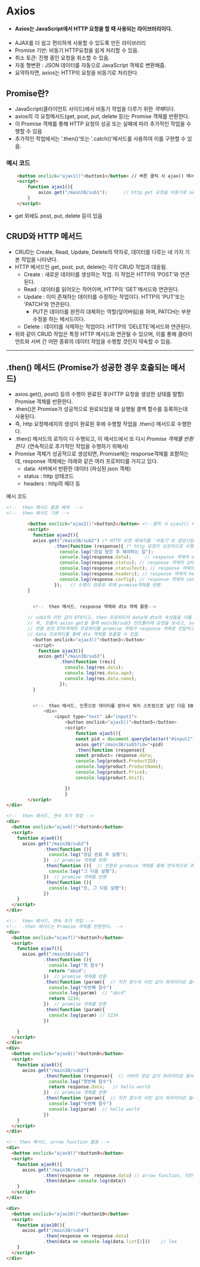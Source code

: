 # Axios
* #### Axios는 JavaScript에서 HTTP 요청을 할 때 사용되는 라이브러리이다.
* AJAX를 더 쉽고 편리하게 사용할 수 있도록 만든 라이브러리
* Promise 기반: 비동기 HTTP요청을 쉽게 처리할 수 있음.
* 취소 토큰: 진행 중인 요청을 취소할 수 있음.
* 자동 형변환 : JSON 데이터를 자동으로 JavaScript 객체로 변환해줌.
* 요약하자면, axios는 HTTP의 요청을 비동기로 처리한다.


## Promise란?
* JavaScript(클라이언트 사이드)에서 비동기 작업을 다루기 위한 *객체*이다.
* axios의 각 요청메서드(get, post, put, delete 등)는 Promise 객체를 반환한다.
* 이 Promise 객체를 통해 HTTP 요청의 성공 또는 실패에 따라 추가적인 작업을 수행할 수 있음
* 추가적인 작업에서는 '.then()'또는 '.catch()'메서드를 사용하여 이를 구현할 수 있음. 

### 예시 코드
```html
    <button onclick="ajax1()">button1</button> // 버튼 클릭 시 ajax() 메서드 실행
    <script>
        function ajax1(){
            axios.get("/main38/sub1");      // http get 요청을 비동기로 axios에서 발생시킴
        }
    </script>
```
* get 외에도 post, put, delete 등이 있음

## CRUD와 HTTP 메서드
* CRUD는 Create, Read, Update, Delete의 약자로, 데이터를 다루는 네 가지 기본 작업을 나타낸다.
* HTTP 메서드인 get, post, put, delete는 각각 CRUD 작업과 대응됨.
    * Create : 새로운 데이터를 생성하는 작업. 이 작업은 HTTP의 'POST'와 연관된다.
    * Read : 데이터를 읽어오는 작어이며, HTTP의 'GET'메서드와 연관된다.
    * Update : 이미 존재하는 데이터를 수정하는 작업이다. HTTP의 'PUT'또는 'PATCH'와 연관된다.
      * PUT은 데이터를 완전히 대체하는 역할(덮어버림)을 하며, PATCH는 부분 수정을 하는 메서드이다.
    * Delete : 데이터를 삭제하는 작업이다. HTTP의 'DELETE'메서드와 연관된다.
* 위와 같이 CRUD 작업은 특정 HTTP 메서드와 연관될 수 있으며, 이를 통해 클라이언트와 서버 간 어떤 종류의 데이터 작업을 수행할 것인지 약속할 수 있음. 

-----------------------------------------------------------------------------------------

## .then() 메서드 (Promise가 성공한 경우 호출되는 메서드)
* axios.get(), post() 등의 수행이 완료된 후(HTTP 요청을 생성한 상태를 말함) Promise 객체를 반환한다.
* .then()은 Promise가 성공적으로 완료되었을 때 실행될 콜백 함수를 등록하는데 사용된다.
* 즉, http 요청메세지의 생성이 완료된 후에 수행할 작업을 .then() 메서드로 수행한다.
* .then() 메서드의 로직이 다 수행되고, 이 메서드에서 또 다시 *Promise 객체를 반환한다.* (연속적으로 추가적인 작업을 수행하기 위해서)
* Promise 객체가 성공적으로 생성되면, Promise에는 response객체를 포함하는데, response 객체에는 아래와 같은 여러 프로퍼티를 가지고 있다.
  * data: 서버에서 반환한 데이터 (파싱된 json 객체)
  * status : http 상태코드 
  * headers : http의 헤더 등 

예시 코드
```html
<!--  then 메서드 활용 예제  -->
<!--  then 메서드 기본 -->

        <button onclick="ajax2()">button2</button> <!--클릭 시 ajax2() 메서드 실행-->
        <script>
          function ajax2(){
          axios.get("/main38/sub2") /* HTTP 요청 메세지를 '비동기'로 생성시킴 */
                  .then(function (response){ /* http 요청이 성공적으로 수행되면, promise 객체에 의해 .then에 response 객체를 전달  */
                    console.log("응답 받은 후 해야하는 일");
                    console.log(response.data);     // response 객체의 data 프로퍼티
                    console.log(response.status); // response 객체의 상태코드 프로퍼티
                    console.log(response.statusText); // response 객체의 상태코드 텍스트 프로퍼티
                    console.log(response.headers); // response 객체의 headers 프로퍼티
                    console.log(response.config); // response 객체의 config 프로퍼티
                  });   // 수행이 완료된 후에 promise객체를 반환.
        }


          <!--  then 메서드, response 객체와 dto 객체 활용-->
          
        // sub3의 리턴 값이 DTO이고, then 프로퍼티의 data에 dto의 속성들을 다룰 수 있음.
        // 즉, 흐름이 axios.get을 통해 main38/sub3 컨트롤러에 요청을 보내고, sub3의 컨트롤러에서 DTO 객체를 응답값으로 반환
        // 반환 받은 DTO객체의 프로퍼티를 promise 객체가 response 객체로 전달하고, 이 객체의 프로퍼티인 data에 dto 객체를 담음
        // data 프로퍼티를 통해 dto 객체를 호출할 수 있음.  
          <button onclick="ajax3()">button3</button>
          <script>
            function ajax3(){
            axios.get("/main38/sub3")
                    .then(function (res){
                      console.log(res.data);
                      console.log(res.data.age);    
                      console.log(res.data.name);
                    });
          }


          <!--  then 메서드, 인풋으로 데이터를 받아서 쿼리 스트링으로 날린 다음 DB 작업하기 -->
              <div>
                  <input type="text" id="input1">
                      <button onclick="ajax5()">button5</button>
                      <script>
                          function ajax5(){
                          const pid = document.querySelector("#input1").value;
                          axios.get("/main38/sub5?id="+pid)
                          .then(function (response){
                          const product= response.data;
                          console.log(product.ProductID);
                          console.log(product.ProductName);
                          console.log(product.Price);
                          console.log(product.Unit);

                      })
                      }
        </script>
</div>

<!--  then 메서드, 연속 추가 작업 -->
<div>
  <button onclick="ajax6()">button6</button>
  <script>
    function ajax6(){
      axios.get("/main38/sub2")
              .then(function (){
                console.log("응답 완료 후 실행");
              })  // promise 객체를 반환
              .then(function (){  // 반환된 promise 객체를 통해 연속적으로 추가작업을 수행할 수 있음.
                console.log("그 다음 실행");
              })  // promise 객체를 반환
              .then(function (){
                console.log("또, 그 다음 실행");
              })
    }
  </script>
</div>

<!--  then 메서드, 연속 추가 작업 -->
<!--  .then 메서드는 Promise 객체를 반환한다. -->
<div>
  <button onclick="ajax7()">button7</button>
  <script>
    function ajax7(){
      axios.get("/main38/sub2")
              .then(function (){
                console.log("첫 함수")
                return "abcd";
              })  // promise 객체를 반환
              .then(function (param){  // 직전 함수의 리턴 값이 파라미터로 들어옴
                console.log("두번째 함수")
                console.log(param)  // "abcd"
                return 1234;
              })  // promise 객체를 반환
              .then(function (param){
                console.log(param) // 1234
              })

    }
  </script>
</div>
<div>
  <button onclick="ajax8()">button8</button>
  <script>
    function ajax8(){
      axios.get("/main38/sub2")
              .then(function (response){  // 서버의 응답 값이 파라미터로 들어옴
                console.log("첫번째 함수")
                return response.data;   // hello world
              })  // promise 객체를 반환
              .then(function (param){  // 직전 함수의 리턴 값이 파라미터로 들어옴
                console.log("두번째 함수")
                console.log(param)  // hello world
              })
    }
  </script>
</div>

<!-- then 메서드, arrow function 활용 -->
<div>
  <button onclick="ajax9()">button9</button>
  <script>
    function ajax9(){
      axios.get("/main38/sub2")
              .then(response =>  response.data) // arrow function, 리턴 키워드 생략 가능, 파라미터 1개이므로 괄호 생략 가능
              .then(data=> console.log(data))
    }
  </script>
</div>

<div>
  <button onclick="ajax10()">button10</button>
  <script>
    function ajax10(){
      axios.get("/main38/sub4")
              .then(response => response.data)
              .then(data => console.log(data.list[1]))    // lee
    }
  </script>
</div>
```

